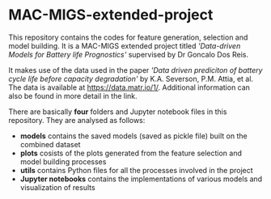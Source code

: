 # MAC-MIGS-extended-project
This repository contains the codes for feature generation, selection and model building. It is a MAC-MIGS extended project titled _'Data-driven Models for Battery life Prognostics'_ supervised by Dr Goncalo Dos Reis.

It makes use of the data used in the paper _'Data driven prediciton of battery cycle life before capacity degradation'_ by K.A. Severson, P.M. Attia, et al. The data is available at https://data.matr.io/1/. Additional information can also be found in more detail in the link.

There are basically **four** folders and Jupyter notebook files in this repository. They are analysed as follows:
- **models** contains the saved models (saved as pickle file) built on the combined dataset
- **plots** cosists of the plots generated from the feature selection and model building processes
- **utils** contains Python files for all the processes involved in the project 
- **Jupyter notebooks** contains the implementations of various models and visualization of results

